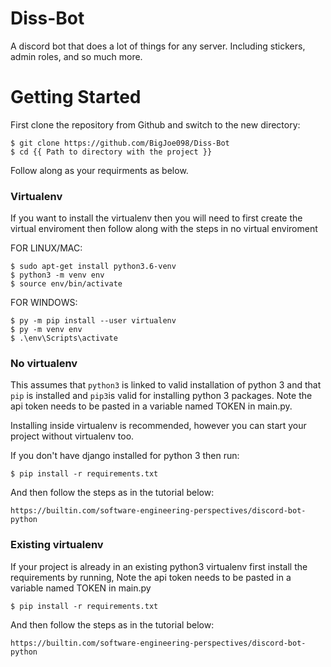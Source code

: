 # Diss-Bot
A discord bot that does a lot of things for any server. Including stickers, admin roles, and so much more. 

# Getting Started

First clone the repository from Github and switch to the new directory:

    $ git clone https://github.com/BigJoe098/Diss-Bot
    $ cd {{ Path to directory with the project }}

Follow along as your requirments as below.

### Virtualenv

If you want to install the virtualenv then you will need to first create the virtual enviroment then follow along with the steps in no
virtual enviroment

FOR LINUX/MAC:
  
    $ sudo apt-get install python3.6-venv
    $ python3 -m venv env
    $ source env/bin/activate
  
  
FOR WINDOWS:
  
    $ py -m pip install --user virtualenv
    $ py -m venv env
    $ .\env\Scripts\activate


### No virtualenv

This assumes that `python3` is linked to valid installation of python 3 and that `pip` is installed and `pip3`is valid
for installing python 3 packages. Note the api token needs to be pasted in a variable named TOKEN in main.py.

Installing inside virtualenv is recommended, however you can start your project without virtualenv too.

If you don't have django installed for python 3 then run:

    $ pip install -r requirements.txt
    
And then follow the steps as in the tutorial below:

    https://builtin.com/software-engineering-perspectives/discord-bot-python

### Existing virtualenv

If your project is already in an existing python3 virtualenv first install the requirements by running,
Note the api token needs to be pasted in a variable named TOKEN in main.py

    $ pip install -r requirements.txt
    
And then follow the steps as in the tutorial below:

    https://builtin.com/software-engineering-perspectives/discord-bot-python
